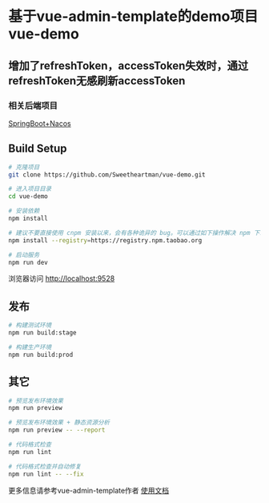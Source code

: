 # 基于vue-admin-template的demo项目vue-demo
## 增加了refreshToken，accessToken失效时，通过refreshToken无感刷新accessToken
### 相关后端项目

[SpringBoot+Nacos](https://github.com/Sweetheartman/SpringBoot-Nacos)

## Build Setup

```bash
# 克隆项目
git clone https://github.com/Sweetheartman/vue-demo.git

# 进入项目目录
cd vue-demo

# 安装依赖
npm install

# 建议不要直接使用 cnpm 安装以来，会有各种诡异的 bug。可以通过如下操作解决 npm 下载速度慢的问题
npm install --registry=https://registry.npm.taobao.org

# 启动服务
npm run dev
```

浏览器访问 [http://localhost:9528](http://localhost:9528)

## 发布

```bash
# 构建测试环境
npm run build:stage

# 构建生产环境
npm run build:prod
```

## 其它

```bash
# 预览发布环境效果
npm run preview

# 预览发布环境效果 + 静态资源分析
npm run preview -- --report

# 代码格式检查
npm run lint

# 代码格式检查并自动修复
npm run lint -- --fix
```

更多信息请参考vue-admin-template作者 [使用文档](https://panjiachen.github.io/vue-element-admin-site/zh/)


